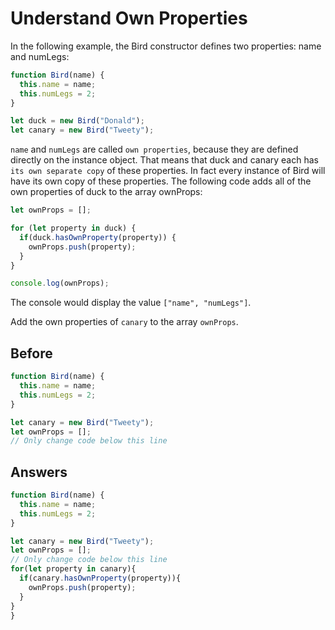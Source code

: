 # Understand Own Properties
In the following example, the Bird constructor defines two properties: name and numLegs:
```javascript
function Bird(name) {
  this.name = name;
  this.numLegs = 2;
}

let duck = new Bird("Donald");
let canary = new Bird("Tweety");
```
`name` and `numLegs` are called `own properties`, because they are defined directly on the instance object. 
That means that duck and canary each has `its own separate copy` of these properties. 
In fact every instance of Bird will have its own copy of these properties. 
The following code adds all of the own properties of duck to the array ownProps:
```javascript
let ownProps = [];

for (let property in duck) {
  if(duck.hasOwnProperty(property)) {
    ownProps.push(property);
  }
}

console.log(ownProps);
```
The console would display the value `["name", "numLegs"]`.

Add the own properties of `canary` to the array `ownProps`.

## Before
```javascript
function Bird(name) {
  this.name = name;
  this.numLegs = 2;
}

let canary = new Bird("Tweety");
let ownProps = [];
// Only change code below this line
```
## Answers
```javascript
function Bird(name) {
  this.name = name;
  this.numLegs = 2;
}

let canary = new Bird("Tweety");
let ownProps = [];
// Only change code below this line
for(let property in canary){
  if(canary.hasOwnProperty(property)){
    ownProps.push(property);
  }
}
}
```
